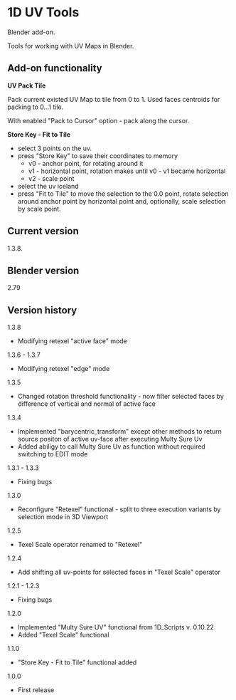 # 1D UV Tools

Blender add-on.

Tools for working with UV Maps in Blender.

Add-on functionality
-

**UV Pack Tile**

Pack current existed UV Map to tile from 0 to 1. Used faces centroids for packing to 0...1 tile.

With enabled "Pack to Cursor" option - pack along the cursor.

**Store Key - Fit to Tile**

- select 3 points on the uv.
- press "Store Key" to save their coordinates to memory
  - v0 - anchor point, for rotating around it
  - v1 - horizontal point, rotation makes until v0 - v1 became horizontal
  - v2 - scale point
- select the uv iceland
- press "Fit to Tile" to move the selection to the 0.0 point, rotate selection around anchor point by horizontal point and, optionally, scale selection by scale point. 

Current version
-
1.3.8.

Blender version
-
2.79

Version history
-
1.3.8
- Modifying retexel "active face" mode

1.3.6 - 1.3.7
- Modifying retexel "edge" mode

1.3.5
- Changed rotation threshold functionality - now filter selected faces by difference of vertical and normal of active face

1.3.4
- Implemented "barycentric_transform" except other methods to return source positon of active uv-face after executing Multy Sure Uv
- Added abiligy to call Multy Sure Uv as function without required switching to EDIT mode

1.3.1 - 1.3.3
- Fixing bugs

1.3.0
- Reconfigure "Retexel" functional - split to three execution variants by selection mode in 3D Viewport

1.2.5
- Texel Scale operator renamed to "Retexel"

1.2.4
- Add shifting all uv-points for selected faces in "Texel Scale" operator

1.2.1 - 1.2.3
- Fixing bugs

1.2.0
- Implemented "Multy Sure UV" functional from 1D_Scripts v. 0.10.22
- Added "Texel Scale" functional

1.1.0
- "Store Key - Fit to Tile" functional added

1.0.0
- First release
